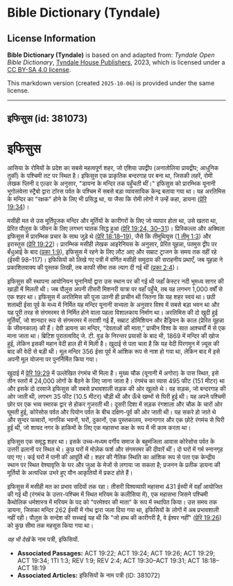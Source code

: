 # Bible Dictionary (Tyndale)

## License Information

**Bible Dictionary (Tyndale)** is based on and adapted from: _Tyndale Open Bible Dictionary_, [Tyndale House Publishers](https://tyndaleopenresources.com/), 2023, which is licensed under a [CC BY-SA 4.0 license](https://creativecommons.org/licenses/by-sa/4.0/legalcode.en).

This markdown version (created `2025-10-06`) is provided under the same license.



--------------------------------

## इफिसुस (id: 381073)

इफिसुस
======

आसिया के रोमियों के प्रदेश का सबसे महत्वपूर्ण शहर, जो एशिया उपद्वीप (अनातोलिया प्रायद्वीप; आधुनिक तुर्की) के पश्चिमी तट पर स्थित है। इफिसुस एक प्राकृतिक बन्दरगाह पर बना था, जिसकी लहरें, रोमी लेखक प्लिनी द एल्डर के अनुसार, "डायना के मन्दिर तक पहुँचती थीं।" इफिसुस को प्रारम्भिक यूनानी भूगोलवेत्ता स्ट्रैबो द्वारा टॉरस पर्वत के पश्चिम में सबसे बड़ा व्यावसायिक केन्द्र बताया गया था। यह अरतिमिस के मन्दिर का "रक्षक" होने के लिए भी प्रसिद्ध था, या जैसा कि रोमी लोगों ने उन्हें कहा, डायना ([प्रेरि 19:34](https://ref.ly/Acts19:34))।

मसीही मत से उस मूर्तिपूजक मन्दिर और मूर्तियों के कारीगरों के लिए जो व्यापार होता था, उसे खतरा था, प्रेरित पौलुस के जीवन के लिए लगभग घातक सिद्ध हुआ ([प्रेरि 19:24, 30–31](https://ref.ly/Acts19:24,Acts19:30-Acts19:31))। प्रिस्किल्ला और अक्विला इफिसुस में प्रारम्भिक प्रचार के साथ जुड़े थे ([प्रेरि 18:18–19](https://ref.ly/Acts18:18-Acts18:19)), जैसे कि तीमुथियुस ([1 तीमु 1:3](https://ref.ly/1Tim1:3)) और इरास्तुस ([प्रेरि 19:22](https://ref.ly/Acts19:22))। प्रारम्भिक मसीही लेखक आइरेनियस के अनुसार, प्रेरित यूहन्ना, पतमुस द्वीप पर बँधुआई के बाद ([प्रका 1:9](https://ref.ly/Rev1:9)), इफिसुस में रहने के लिए लौट आए और सम्राट ट्राजन के समय तक वहीं रहे (ईस्वी 98–117\)। इफिसियों को लिखे गए पत्री में वर्णित मसीही समुदाय की सराहनीय प्रथाएँ, जब यूहन्ना ने प्रकाशितवाक्य की पुस्तक लिखी, तब काफी सीमा तक त्याग दी गई थीं ([प्रका 2:4](https://ref.ly/Rev2:4))।

इफिसुस की स्थापना आयोनियन यूनानियों द्वारा उस स्थान पर की गई थी जहाँ केस्टर नदी भूमध्य सागर की खाड़ी में मिलती थी। जब पौलुस अपनी तीसरी मिशनरी यात्रा पर वहाँ पहुँचे, तब यह लगभग 1,000 वर्षों से एक शहर था। इफिसुस में अरतिमिस की पूजा उतनी ही प्राचीन थी जितना कि यह शहर स्वयं था। छठी शताब्दी ईसा पूर्व के मध्य में निर्मित यह मन्दिर यूनानी सभ्यता के अनुसार विश्व में सबसे बड़ा भवन था और यह पूरी तरह से संगमरमर से निर्मित होने वाला पहला विशालकाय निर्माण था। अरतिमिस की दो खुदी हुई मूर्तियाँ, जो शानदार रूप से संगमरमर में तराशी गई हैं, सम्राट डोमिशियन और हैड्रियन के काल (प्रेरित यूहन्ना के जीवनकाल) की हैं। देवी डायना का मन्दिर, “देवताओं की माता,” प्राचीन विश्व के सात आश्चर्यों में से एक माना जाता था। ब्रिटिश पुरातत्वविद् जे. टी. वुड के निरन्तर प्रयासों के बाद भी, 1869 में मन्दिर की खोज हुई, लेकिन इसकी महान वेदी हाल ही में मिली है। खुदाई से पता चला है कि यह वेदी पिरगमुन में ज़्यूस की बाद की वेदी से बड़ी थी। मूल मन्दिर 356 ईसा पूर्व में आंशिक रूप से नाश हो गया था, लेकिन बाद में इसे अपनी मूल योजना पर पुनर्निर्मित किया गया।

खुदाई में [प्रेरि 19:29](https://ref.ly/Acts19:29) में उल्लेखित रंगमंच भी मिला है। मुख्य चौक (यूनानी में अगोरा) के पास स्थित, इसे तीन स्तरों में 24,000 लोगों के बैठने के लिए जाना जाता है। रंगमंच का व्यास 495 फीट (151 मीटर) था और इसके दो दरवाजे इफिसुस की सबसे प्रभावशाली सड़क की ओर खुलते थे। वह सड़क, जो बन्दरगाह की ओर जाती थी, लगभग 35 फीट (10\.5 मीटर) चौड़ी थी और ऊँचे खम्भों से घिरी हुई थी। यह अपने पश्चिमी छोर पर एक भव्य स्मारक द्वार से होकर गुजरती थी। दूसरी दिशा में सड़क रंगशाला और चौक के चारों ओर घूमती हुई, कोरेसोस पर्वत और पियोन पर्वत के बीच दक्षिण\-पूर्व की ओर जाती थी। यह सकरे हो जाते थे और सुन्दर फव्वारों, नागरिक भवनों, घरों, दुकानों, एक पुस्तकालय, स्नानागार और एक छोटे रंगमंच से घिरी हुई थी, जो शायद नगर के हाकिमों के लिए एक महासभा कक्ष के रूप में भी काम करता था।

इफिसुस एक समृद्ध शहर था। इसके उच्च\-मध्यम वर्गीय समाज के बहुमंजिला आवास कोरेसोस पर्वत के उत्तरी ढलानों पर स्थित थे। कुछ घरों में मोज़ेक फर्श और संगमरमर की दीवारें थीं। दो घरों में गर्म स्नानगृह पाए गए। कई घरों में पानी की आपूर्ति थी। शहर की नैतिक स्थिति का आंशिक रूप से पता एक केन्द्रीय स्थान पर स्थित वेश्यावृत्ति के घर और जुआ के मेजों से लगाया जा सकता है; प्रजनन के प्रतीक डायना की मूर्तियों के अत्यधिक उभरे हुए यौन आकृतियों में प्रकट होते हैं। 

इफिसुस में मसीही मत का प्रभाव सदियों तक रहा। तीसरी विश्‍वव्यापी महासभा 431 ईस्वी में वहाँ आयोजित की गई थी (रंगमंच के उत्तर\-पश्चिम में स्थित मरियम के कलीसिया में), एक महासभा जिसने पश्चिमी कैथोलिक धर्मशास्त्र में मरियम के पद को "परमेश्वर की माता" के रूप में स्थापित किया। उस समय तक डायना, जिसका मन्दिर 262 ईस्वी में गोथ द्वारा जला दिया गया था, इफिसियों के लोगों में अब प्रभावशाली नहीं रही। पौलुस के सन्देश की सच्चाई यह थी कि "जो हाथ की कारीगरी है, वे ईश्वर नहीं" ([प्रेरि 19:26](https://ref.ly/Acts19:26)) को कुछ सीमा तक महसूस किया गया था।

*यह भी देखें* के नाम पत्री, इफिसियों.

* **Associated Passages:** ACT 19:22; ACT 19:24; ACT 19:26; ACT 19:29; ACT 19:34; 1TI 1:3; REV 1:9; REV 2:4; ACT 19:30–ACT 19:31; ACT 18:18–ACT 18:19
* **Associated Articles:** इफिसियों के नाम पत्री (ID: 381072)

